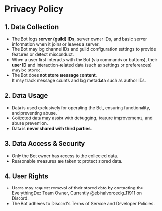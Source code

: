 # Privacy Policy

## 1. Data Collection
- The Bot logs **server (guild) IDs**, server owner IDs, and basic server information when it joins or leaves a server.
- The Bot may log channel IDs and guild configuration settings to provide features or detect misconduct.
- When a user first interacts with the Bot (via commands or buttons), their **user ID** and interaction-related data (such as settings or preferences) may be stored.
- The Bot does **not store message content**.  
  It may track message counts and log metadata such as author IDs.

## 2. Data Usage
- Data is used exclusively for operating the Bot, ensuring functionality, and preventing abuse.
- Collected data may assist with debugging, feature improvements, and abuse prevention.
- Data is **never shared with third parties**.

## 3. Data Access & Security
- Only the Bot owner has access to the collected data.
- Reasonable measures are taken to protect stored data.

## 4. User Rights
- Users may request removal of their stored data by contacting the EverythingDex Team Owner, Currently @ebihalvorcedig_11911 on Discord.
- The Bot adheres to Discord's Terms of Service and Developer Policies.
